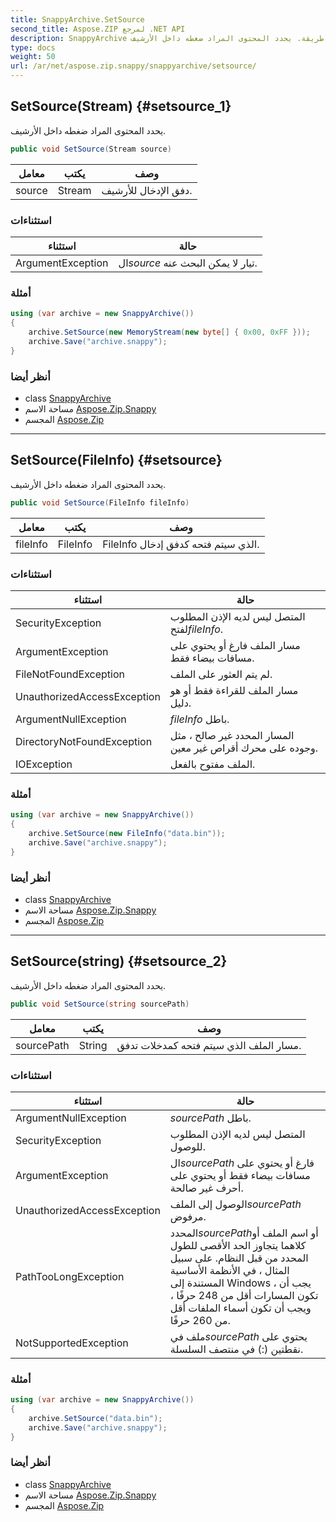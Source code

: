 ```yaml
---
title: SnappyArchive.SetSource
second_title: Aspose.ZIP لمرجع .NET API
description: SnappyArchive طريقة. يحدد المحتوى المراد ضغطه داخل الأرشيف.
type: docs
weight: 50
url: /ar/net/aspose.zip.snappy/snappyarchive/setsource/
---
```

## SetSource(Stream) {#setsource_1}

يحدد المحتوى المراد ضغطه داخل الأرشيف.

```csharp
public void SetSource(Stream source)
```

| معامل | يكتب | وصف |
| --- | --- | --- |
| source | Stream | دفق الإدخال للأرشيف. |

### استثناءات

| استثناء | حالة |
| --- | --- |
| ArgumentException | ال*source* تيار لا يمكن البحث عنه. |

### أمثلة

```csharp
using (var archive = new SnappyArchive())
{
    archive.SetSource(new MemoryStream(new byte[] { 0x00, 0xFF }));
    archive.Save("archive.snappy");
}
```

### أنظر أيضا

* class [SnappyArchive](../)
* مساحة الاسم [Aspose.Zip.Snappy](../../snappyarchive/)
* المجسم [Aspose.Zip](../../../)

---

## SetSource(FileInfo) {#setsource}

يحدد المحتوى المراد ضغطه داخل الأرشيف.

```csharp
public void SetSource(FileInfo fileInfo)
```

| معامل | يكتب | وصف |
| --- | --- | --- |
| fileInfo | FileInfo | FileInfo الذي سيتم فتحه كدفق إدخال. |

### استثناءات

| استثناء | حالة |
| --- | --- |
| SecurityException | المتصل ليس لديه الإذن المطلوب لفتح*fileInfo*. |
| ArgumentException | مسار الملف فارغ أو يحتوي على مسافات بيضاء فقط. |
| FileNotFoundException | لم يتم العثور على الملف. |
| UnauthorizedAccessException | مسار الملف للقراءة فقط أو هو دليل. |
| ArgumentNullException | *fileInfo* باطل. |
| DirectoryNotFoundException | المسار المحدد غير صالح ، مثل وجوده على محرك أقراص غير معين. |
| IOException | الملف مفتوح بالفعل. |

### أمثلة

```csharp
using (var archive = new SnappyArchive()) 
{
    archive.SetSource(new FileInfo("data.bin"));
    archive.Save("archive.snappy");
}
```

### أنظر أيضا

* class [SnappyArchive](../)
* مساحة الاسم [Aspose.Zip.Snappy](../../snappyarchive/)
* المجسم [Aspose.Zip](../../../)

---

## SetSource(string) {#setsource_2}

يحدد المحتوى المراد ضغطه داخل الأرشيف.

```csharp
public void SetSource(string sourcePath)
```

| معامل | يكتب | وصف |
| --- | --- | --- |
| sourcePath | String | مسار الملف الذي سيتم فتحه كمدخلات تدفق. |

### استثناءات

| استثناء | حالة |
| --- | --- |
| ArgumentNullException | *sourcePath* باطل. |
| SecurityException | المتصل ليس لديه الإذن المطلوب للوصول. |
| ArgumentException | ال*sourcePath* فارغ أو يحتوي على مسافات بيضاء فقط أو يحتوي على أحرف غير صالحة. |
| UnauthorizedAccessException | الوصول إلى الملف*sourcePath* مرفوض. |
| PathTooLongException | المحدد*sourcePath*أو اسم الملف أو كلاهما يتجاوز الحد الأقصى للطول المحدد من قبل النظام. على سبيل المثال ، في الأنظمة الأساسية المستندة إلى Windows ، يجب أن تكون المسارات أقل من 248 حرفًا ، ويجب أن تكون أسماء الملفات أقل من 260 حرفًا. |
| NotSupportedException | ملف في*sourcePath* يحتوي على نقطتين (:) في منتصف السلسلة. |

### أمثلة

```csharp
using (var archive = new SnappyArchive()) 
{
    archive.SetSource("data.bin");
    archive.Save("archive.snappy");
}
```

### أنظر أيضا

* class [SnappyArchive](../)
* مساحة الاسم [Aspose.Zip.Snappy](../../snappyarchive/)
* المجسم [Aspose.Zip](../../../)


